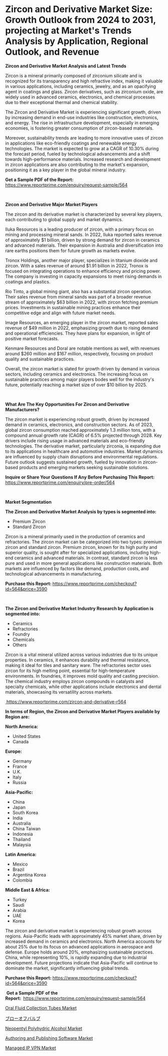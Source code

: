 <p><h1>Zircon and Derivative Market Size: Growth Outlook from 2024 to 2031, projecting at Market's Trends Analysis by Application, Regional Outlook, and Revenue</h1></p><p><strong>Zircon and Derivative Market Analysis and Latest Trends</strong></p>
<p><p>Zircon is a mineral primarily composed of zirconium silicate and is recognized for its transparency and high refractive index, making it valuable in various applications, including ceramics, jewelry, and as an opacifying agent in coatings and glass. Zircon derivatives, such as zirconium oxide, are widely used in advanced ceramics, electronics, and chemical processes due to their exceptional thermal and chemical stability.</p><p>The Zircon and Derivative Market is experiencing significant growth, driven by increasing demand in end-use industries like construction, electronics, and energy. The rise in infrastructure development, especially in emerging economies, is fostering greater consumption of zircon-based materials. </p><p>Moreover, sustainability trends are leading to more innovative uses of zircon in applications like eco-friendly coatings and renewable energy technologies. The market is expected to grow at a CAGR of 10.30% during the forecast period, fueled by technological advancements and a shift towards high-performance materials. Increased research and development in zircon applications are also contributing to the market's expansion, positioning it as a key player in the global mineral industry.</p></p>
<p><strong>Get a Sample PDF of the Report:&nbsp;</strong> <a href="https://www.reportprime.com/enquiry/request-sample/564">https://www.reportprime.com/enquiry/request-sample/564</a></p>
<p>&nbsp;</p>
<p><strong>Zircon and Derivative Major Market Players</strong></p>
<p><p>The zircon and its derivative market is characterized by several key players, each contributing to global supply and market dynamics. </p><p>Iluka Resources is a leading producer of zircon, with a primary focus on mining and processing mineral sands. In 2022, Iluka reported sales revenue of approximately $1 billion, driven by strong demand for zircon in ceramics and advanced materials. Their expansion in Australia and diversification into rare earths positions them for future growth as markets evolve.</p><p>Tronox Holdings, another major player, specializes in titanium dioxide and zircon. With a sales revenue of around $1.91 billion in 2022, Tronox is focused on integrating operations to enhance efficiency and pricing power. The company is investing in capacity expansions to meet rising demands in coatings and plastics.</p><p>Rio Tinto, a global mining giant, also has a substantial zircon operation. Their sales revenue from mineral sands was part of a broader revenue stream of approximately $63 billion in 2022, with zircon fetching premium prices. Investments in sustainable mining practices enhance their competitive edge and align with future market needs.</p><p>Image Resources, an emerging player in the zircon market, reported sales revenue of $49 million in 2022, emphasizing growth due to rising demand and operational efficiencies. They have plans for expansion, in light of positive market forecasts.</p><p>Kenmare Resources and Doral are notable mentions as well, with revenues around $260 million and $167 million, respectively, focusing on product quality and sustainable practices.</p><p>Overall, the zircon market is slated for growth driven by demand in various sectors, including ceramics and electronics. The increasing focus on sustainable practices among major players bodes well for the industry's future, potentially reaching a market size of over $10 billion by 2025.</p></p>
<p>&nbsp;</p>
<p><strong>What Are The Key Opportunities For Zircon and Derivative Manufacturers?</strong></p>
<p><p>The zircon market is experiencing robust growth, driven by increased demand in ceramics, electronics, and construction sectors. As of 2023, global zircon consumption reached approximately 1.3 million tons, with a compound annual growth rate (CAGR) of 6.5% projected through 2028. Key drivers include rising usage in advanced materials and eco-friendly technologies. The derivative market, particularly zirconia, is expanding due to its applications in healthcare and automotive industries. Market dynamics are influenced by supply chain disruptions and environmental regulations. Future outlook suggests sustained growth, fueled by innovation in zircon-based products and emerging markets seeking sustainable solutions.</p></p>
<p><strong>Inquire or Share Your Questions If Any Before Purchasing This Report:</strong> <a href="https://www.reportprime.com/enquiry/pre-order/564">https://www.reportprime.com/enquiry/pre-order/564</a></p>
<p>&nbsp;</p>
<p><strong>Market Segmentation</strong></p>
<p><strong>The Zircon and Derivative Market Analysis by types is segmented into:</strong></p>
<p><ul><li>Premium Zircon</li><li>Standard Zircon</li></ul></p>
<p><p>Zircon is a mineral primarily used in the production of ceramics and refractories. The zircon market can be categorized into two types: premium zircon and standard zircon. Premium zircon, known for its high purity and superior quality, is sought after for specialized applications, including high-end ceramics and advanced materials. In contrast, standard zircon is less pure and used in more general applications like construction materials. Both markets are influenced by factors like demand, production costs, and technological advancements in manufacturing.</p></p>
<p><strong>Purchase this Report:&nbsp;</strong><a href="https://www.reportprime.com/checkout?id=564&price=3590">https://www.reportprime.com/checkout?id=564&price=3590</a></p>
<p>&nbsp;</p>
<p><strong>The Zircon and Derivative Market Industry Research by Application is segmented into:</strong></p>
<p><ul><li>Ceramics</li><li>Refractories</li><li>Foundry</li><li>Chemicals</li><li>Others</li></ul></p>
<p><p>Zircon is a vital mineral utilized across various industries due to its unique properties. In ceramics, it enhances durability and thermal resistance, making it ideal for tiles and sanitary ware. The refractories sector uses zircon for its high melting point, essential for high-temperature environments. In foundries, it improves mold quality and casting precision. The chemical industry employs zircon compounds in catalysts and specialty chemicals, while other applications include electronics and dental materials, showcasing its versatility across markets.</p></p>
<p><a href="https://www.reportprime.com/zircon-and-derivative-r564">&nbsp;https://www.reportprime.com/zircon-and-derivative-r564</a></p>
<p><strong>In terms of Region, the Zircon and Derivative Market Players available by Region are:</strong></p>
<p>
    <p> <strong> North America: </strong>
        <ul>
            <li>United States</li>
            <li>Canada</li>
        </ul>
        </p> 
    <p> <strong> Europe: </strong>
        <ul>
            <li>Germany</li>
            <li>France</li>
            <li>U.K.</li>
            <li>Italy</li>
            <li>Russia</li>
        </ul>
        </p> 
    <p> <strong> Asia-Pacific: </strong>
        <ul>
            <li>China</li>
            <li>Japan</li>
            <li>South Korea</li>
            <li>India</li>
            <li>Australia</li>
            <li>China Taiwan</li>
            <li>Indonesia</li>
            <li>Thailand</li>
            <li>Malaysia</li>
        </ul>
        </p> 
    <p> <strong> Latin America: </strong>
        <ul>
            <li>Mexico</li>
            <li>Brazil</li>
            <li>Argentina Korea</li>
            <li>Colombia</li>
        </ul>
        </p> 
    <p> <strong> Middle East & Africa: </strong>
        <ul>
            <li>Turkey</li>
            <li>Saudi</li>
            <li>Arabia</li>
            <li>UAE</li>
            <li>Korea</li>
        </ul>
    </p>
    </p>
<p><p>The zircon and derivative market is experiencing robust growth across regions. Asia-Pacific leads with approximately 45% market share, driven by increased demand in ceramics and electronics. North America accounts for about 25% due to its focus on advanced applications in aerospace and defense. Europe holds around 20%, emphasizing sustainable practices. China, while representing 10%, is rapidly expanding due to industrial development. Future projections indicate that Asia-Pacific will continue to dominate the market, significantly influencing global trends.</p></p>
<p><strong>Purchase this Report: </strong><a href="https://www.reportprime.com/checkout?id=564&price=3590">https://www.reportprime.com/checkout?id=564&price=3590</a></p>
<p>&nbsp;<strong>Get a Sample PDF of the Report:&nbsp;&nbsp;</strong><a href="https://www.reportprime.com/enquiry/request-sample/564">https://www.reportprime.com/enquiry/request-sample/564</a></p>
<p><strong></strong></p>
<p><p><a href="https://issuu.com/reportprime-2/docs/oral-fluid-collection-tubes-market-_15112d1e338329">Oral Fluid Collection Tubes Market</a></p><p><a href="https://medium.com/@beaumontdavv7mp/%E3%83%96%E3%83%AD%E3%82%A6%E3%82%AA%E3%83%95%E3%83%90%E3%83%AB%E3%83%96%E5%B8%82%E5%A0%B4-2024%E5%B9%B4%E3%81%8B%E3%82%892031%E5%B9%B4%E3%81%BE%E3%81%A7%E3%81%AE%E3%82%B0%E3%83%AD%E3%83%BC%E3%83%90%E3%83%AB%E3%81%8A%E3%82%88%E3%81%B3%E5%9C%B0%E5%9F%9F%E5%88%86%E6%9E%90-2b2a499a978b">ブローオフバルブ</a></p><p><a href="https://github.com/arionmp/Market-Research-Report-List-5/blob/main/neopentyl-polyhydric-alcohol-market.md">Neopentyl Polyhydric Alcohol Market</a></p><p><a href="https://medium.com/@amanda.slater3544357/authoring-and-publishing-software-market-evolution-global-trends-and-regional-dynamics-2024-2031-c941f12ce5f4">Authoring and Publishing Software Market</a></p><p><a href="https://medium.com/@ryan.wilson8778/managed-ip-vpn-market-investigation-industry-evolution-and-forecast-till-2031-66dd715e68e9">Managed IP VPN Market</a></p></p>